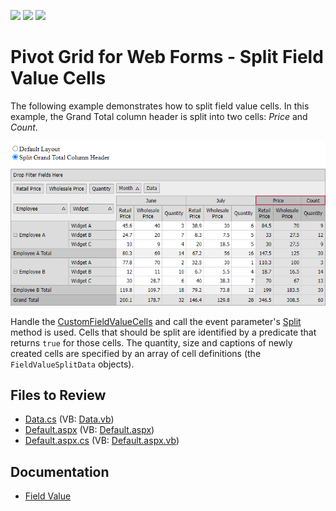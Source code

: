 <!-- default badges list -->
![](https://img.shields.io/endpoint?url=https://codecentral.devexpress.com/api/v1/VersionRange/128577903/13.1.4%2B)
[![](https://img.shields.io/badge/Open_in_DevExpress_Support_Center-FF7200?style=flat-square&logo=DevExpress&logoColor=white)](https://supportcenter.devexpress.com/ticket/details/E2762)
[![](https://img.shields.io/badge/📖_How_to_use_DevExpress_Examples-e9f6fc?style=flat-square)](https://docs.devexpress.com/GeneralInformation/403183)
<!-- default badges end -->
# Pivot Grid for Web Forms - Split Field Value Cells

The following example demonstrates how to split field value cells. In this example, the Grand Total column header is split into two cells: *Price* and *Count*.

![|Pivot Grid](images/screenshot.png)

Handle the [CustomFieldValueCells](https://docs.devexpress.com/AspNet/DevExpress.Web.ASPxPivotGrid.ASPxPivotGrid.CustomFieldValueCells) and call the event parameter's [Split](https://docs.devexpress.com/AspNet/DevExpress.Web.ASPxPivotGrid.PivotCustomFieldValueCellsEventArgs.Split.overloads) method is used. Cells that should be split are identified by a predicate that returns `true` for those cells. The quantity, size and captions of newly created cells are specified by an array of cell definitions (the `FieldValueSplitData` objects).

## Files to Review

* [Data.cs](./CS/ASPxPivotGrid_SplittingCells/Data.cs) (VB: [Data.vb](./VB/ASPxPivotGrid_SplittingCells/Data.vb))
* [Default.aspx](./CS/ASPxPivotGrid_SplittingCells/Default.aspx) (VB: [Default.aspx](./VB/ASPxPivotGrid_SplittingCells/Default.aspx))
* [Default.aspx.cs](./CS/ASPxPivotGrid_SplittingCells/Default.aspx.cs) (VB: [Default.aspx.vb](./VB/ASPxPivotGrid_SplittingCells/Default.aspx.vb))

## Documentation

* [Field Value](https://docs.devexpress.com/AspNet/3597/components/pivot-grid/ui-elements/field-value)



